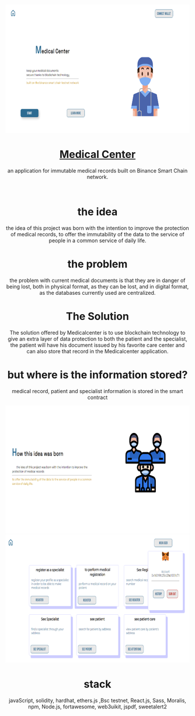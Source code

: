 <div align="center">
    <img src='./frontend/src/img/MedicalCenter1.png' height=350 />
    <a align="center" href="" target="_blank">
       <h1 align="center">Medical Center</h1>
    </a>
  <p>
    an application for immutable medical records built on Binance Smart Chain network.
  </p>
  <br/>
</div>

<div align="center">
 
 # the idea 

the idea of this project was born with the intention to improve the protection of medical records, to offer the immutability of the data to the service of people in a common service of daily life.

#  the problem 

the problem with current medical documents is that they are in danger of being lost, both in physical format, as they can be lost, and in digital format, as the databases currently used are centralized.

#  The Solution 

The solution offered by Medicalcenter is to use blockchain technology to give an extra layer of data protection to both the patient and the specialist, the patient will have his document issued by his favorite care center and can also store that record in the Medicalcenter application. 

</div>

<div align="center">

# but where is the information stored?

medical record, patient and specialist information is stored in the smart contract

 </div>

  <div align="center">
    <img src='./frontend/src/img/MedicalCenter2.png' height=350 />
  </div>
 
  <div align="center">
    <img src='./frontend/src/img/MedicalCenter3.png' height=350 />
  </div>

<div align="center">

# stack

javaScript, solidity, hardhat, ethers.js ,Bsc testnet, React.js, Sass, Moralis, npm, Node.js, fortawesome, web3uikit, jspdf, sweetalert2

</div>
